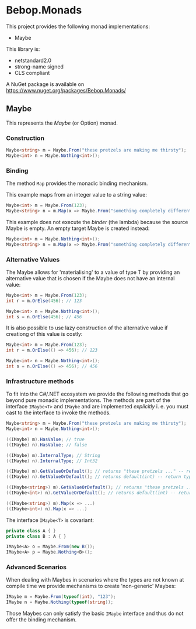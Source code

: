 # Bebop.Monads

This project provides the following monad implementations:
* Maybe

This library is:
* netstandard2.0
* strong-name signed
* CLS compliant

A NuGet package is available on https://www.nuget.org/packages/Bebop.Monads/

## Maybe

This represents the _Maybe_ (or Option) monad.

### Construction

```C#
Maybe<string> m = Maybe.From("these pretzels are making me thirsty");
Maybe<int> n = Maybe.Nothing<int>(); 
```

### Binding
The method `Map` provides the monadic binding mechanism.

This example maps from an integer value to a string value:

```C#
Maybe<int> m = Maybe.From(123);
Maybe<string> n = m.Map(x => Maybe.From("something completely different")); // n represents the string
```

This example does not execute the _binder_ (the lambda) because the source Maybe is empty. An empty target Maybe is created instead:

```C#
Maybe<int> m = Maybe.Nothing<int>();
Maybe<string> n = m.Map(x => Maybe.From("something completely different")); // n is Nothing
```

### Alternative Values
The Maybe allows for 'materialising' to a value of type T by providing an alternative value that is chosen if the Maybe does not have an internal value:

```C#
Maybe<int> m = Maybe.From(123);
int r = m.OrElse(456); // 123

Maybe<int> n = Maybe.Nothing<int>();
int s = n.OrElse(456); // 456
```

It is also possible to use lazy construction of the alternative value if creationg of this value is costly:
```C#
Maybe<int> m = Maybe.From(123);
int r = m.OrElse(() => 456); // 123

Maybe<int> n = Maybe.Nothing<int>();
int s = n.OrElse(() => 456); // 456
```

### Infrastructure methods
To fit into the C#/.NET ecosystem we provide the following methods that go beyond pure monadic implementations. 
The methods are part of the interface `IMaybe<T>` and `IMaybe` and are implemented _explicitly_ i. e. you must cast to the interface to invoke the methods.

```C#
Maybe<string> m = Maybe.From("these pretzels are making me thirsty");
Maybe<int> n = Maybe.Nothing<int>(); 

((IMaybe) m).HasValue; // true
((IMaybe) n).HasValue; // false

((IMaybe) m).InternalType; // String
((IMaybe) n).InternalType; // Int32

((IMaybe) m).GetValueOrDefault(); // returns "these pretzels ..." -- return type is Object
((IMaybe) n).GetValueOrDefault(); // returns default(int) -- return type is Object

((IMaybe<string>) m).GetValueOrDefault(); // returns "these pretzels ..." -- return type is T
((IMaybe<int>) n).GetValueOrDefault(); // returns default(int) -- return type is T

((IMaybe<string>) m).Map(x => ...)
((IMaybe<int>) n).Map(x => ...)
```

The interface `IMaybe<T>` is covariant:

```C#
private class A { }
private class B : A { }

IMaybe<A> o = Maybe.From(new B());
IMaybe<A> p = Maybe.Nothing<B>();
```

### Advanced Scenarios
When dealing with Maybes in scenarios where the types are not known at compile time we provide mechanisms to create 'non-generic' Maybes:

```C#
IMaybe m = Maybe.From(typeof(int), "123");
IMaybe n = Maybe.Nothing(typeof(string));
```
Those Maybes can only satisfy the basic `IMaybe` interface and thus do not offer the binding mechanism.
